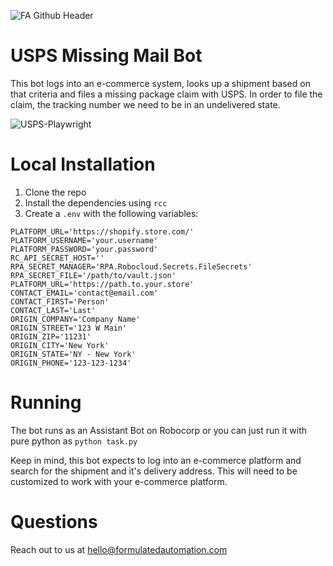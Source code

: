 ![FA Github Header](https://user-images.githubusercontent.com/2868/98735818-fabe8a80-2371-11eb-884a-e555e31aa348.png)

# USPS Missing Mail Bot

This bot logs into an e-commerce system, looks up a shipment 
based on that criteria and files a missing package claim with USPS.  In order to 
file the claim, the tracking number we need to be in an undelivered state.

![USPS-Playwright](https://user-images.githubusercontent.com/1809823/103577443-d7f8b000-4ea2-11eb-8b3d-b84e5a8e0f4b.gif)


# Local Installation

1.  Clone the repo
2.  Install the dependencies using `rcc`
3.  Create a `.env` with the following variables:

```
PLATFORM_URL='https://shopify.store.com/'
PLATFORM_USERNAME='your.username'
PLATFORM_PASSWORD='your.password'
RC_API_SECRET_HOST=''
RPA_SECRET_MANAGER='RPA.Robocloud.Secrets.FileSecrets'
RPA_SECRET_FILE='/path/to/vault.json'
PLATFORM_URL='https://path.to.your.store'
CONTACT_EMAIL='contact@email.com'
CONTACT_FIRST='Person'
CONTACT_LAST='Last'
ORIGIN_COMPANY='Company Name'
ORIGIN_STREET='123 W Main'
ORIGIN_ZIP='11231'
ORIGIN_CITY='New York'
ORIGIN_STATE='NY - New York'
ORIGIN_PHONE='123-123-1234'
```

# Running

The bot runs as an Assistant Bot on Robocorp or you can just run it with pure python as `python task.py`

Keep in mind, this bot expects to log into an e-commerce platform and search for the shipment and it's delivery address.  This will need to be customized to work with your e-commerce platform.  

# Questions

Reach out to us at hello@formulatedautomation.com